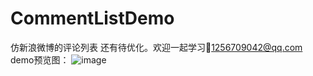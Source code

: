 # CommentListDemo
仿新浪微博的评论列表
还有待优化。欢迎一起学习📧1256709042@qq.com
demo预览图：
![image](https://github.com/shelly8219/CommentListDemo/blob/master/resouce/screenclip.gif)
